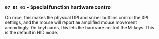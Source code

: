 ### `07 04 01` - Special function hardware control

On mice, this makes the physical DPI and sniper buttons control the DPI settings, and the mouse will report an amplified mouse movement accordingly. On keyboards, this lets the hardware control the M-keys. This is the default in HID mode.
